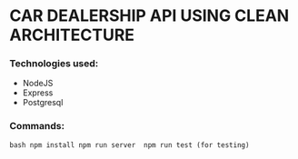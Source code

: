 # CAR DEALERSHIP API USING CLEAN ARCHITECTURE

### Technologies used: 

* NodeJS
* Express 
* Postgresql

### Commands:

`bash
npm install
npm run server 
npm run test (for testing)
`




